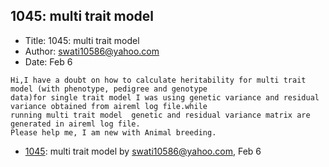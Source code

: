 ## 1045: multi trait model

- Title: 1045: multi trait model
- Author: swati10586@yahoo.com
- Date: Feb 6
```
Hi,I have a doubt on how to calculate heritability for multi trait model (with phenotype, pedigree and genotype
data)for single trait model I was using genetic variance and residual variance obtained from aireml log file.while
running multi trait model  genetic and residual variance matrix are generated in aireml log file.
Please help me, I am new with Animal breeding.
```

- [1045](1045.md): multi trait model by swati10586@yahoo.com, Feb 6
